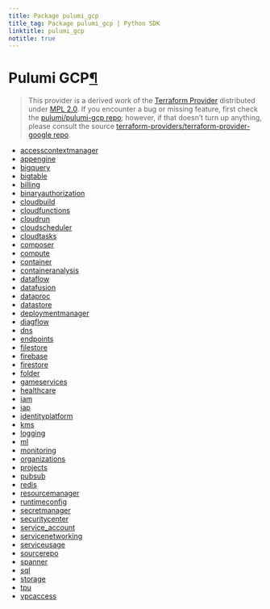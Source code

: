 ```yaml
---
title: Package pulumi_gcp
title_tag: Package pulumi_gcp | Python SDK
linktitle: pulumi_gcp
notitle: true
---
```


<div class="section" id="pulumi-gcp">
<h1>Pulumi GCP<a class="headerlink" href="#pulumi-gcp" title="Permalink to this headline">¶</a></h1>
<blockquote>
<div><p>This provider is a derived work of the <a class="reference external" href="https://github.com/terraform-providers/terraform-provider-google">Terraform Provider</a> distributed under
<a class="reference external" href="https://www.mozilla.org/en-US/MPL/2.0/">MPL 2.0</a>. If you encounter a bug or missing feature, first check the
<a class="reference external" href="https://github.com/pulumi/pulumi-gcp/issues">pulumi/pulumi-gcp repo</a>; however, if that doesn’t turn up
anything, please consult the source <a class="reference external" href="https://github.com/terraform-providers/terraform-provider-google/issues">terraform-providers/terraform-provider-google repo</a>.</p>
</div></blockquote>
<div class="toctree-wrapper compound">
<ul>
<li class="toctree-l1"><a class="reference internal" href="accesscontextmanager/">accesscontextmanager</a></li>
<li class="toctree-l1"><a class="reference internal" href="appengine/">appengine</a></li>
<li class="toctree-l1"><a class="reference internal" href="bigquery/">bigquery</a></li>
<li class="toctree-l1"><a class="reference internal" href="bigtable/">bigtable</a></li>
<li class="toctree-l1"><a class="reference internal" href="billing/">billing</a></li>
<li class="toctree-l1"><a class="reference internal" href="binaryauthorization/">binaryauthorization</a></li>
<li class="toctree-l1"><a class="reference internal" href="cloudbuild/">cloudbuild</a></li>
<li class="toctree-l1"><a class="reference internal" href="cloudfunctions/">cloudfunctions</a></li>
<li class="toctree-l1"><a class="reference internal" href="cloudrun/">cloudrun</a></li>
<li class="toctree-l1"><a class="reference internal" href="cloudscheduler/">cloudscheduler</a></li>
<li class="toctree-l1"><a class="reference internal" href="cloudtasks/">cloudtasks</a></li>
<li class="toctree-l1"><a class="reference internal" href="composer/">composer</a></li>
<li class="toctree-l1"><a class="reference internal" href="compute/">compute</a></li>
<li class="toctree-l1"><a class="reference internal" href="container/">container</a></li>
<li class="toctree-l1"><a class="reference internal" href="containeranalysis/">containeranalysis</a></li>
<li class="toctree-l1"><a class="reference internal" href="dataflow/">dataflow</a></li>
<li class="toctree-l1"><a class="reference internal" href="datafusion/">datafusion</a></li>
<li class="toctree-l1"><a class="reference internal" href="dataproc/">dataproc</a></li>
<li class="toctree-l1"><a class="reference internal" href="datastore/">datastore</a></li>
<li class="toctree-l1"><a class="reference internal" href="deploymentmanager/">deploymentmanager</a></li>
<li class="toctree-l1"><a class="reference internal" href="diagflow/">diagflow</a></li>
<li class="toctree-l1"><a class="reference internal" href="dns/">dns</a></li>
<li class="toctree-l1"><a class="reference internal" href="endpoints/">endpoints</a></li>
<li class="toctree-l1"><a class="reference internal" href="filestore/">filestore</a></li>
<li class="toctree-l1"><a class="reference internal" href="firebase/">firebase</a></li>
<li class="toctree-l1"><a class="reference internal" href="firestore/">firestore</a></li>
<li class="toctree-l1"><a class="reference internal" href="folder/">folder</a></li>
<li class="toctree-l1"><a class="reference internal" href="gameservices/">gameservices</a></li>
<li class="toctree-l1"><a class="reference internal" href="healthcare/">healthcare</a></li>
<li class="toctree-l1"><a class="reference internal" href="iam/">iam</a></li>
<li class="toctree-l1"><a class="reference internal" href="iap/">iap</a></li>
<li class="toctree-l1"><a class="reference internal" href="identityplatform/">identityplatform</a></li>
<li class="toctree-l1"><a class="reference internal" href="kms/">kms</a></li>
<li class="toctree-l1"><a class="reference internal" href="logging/">logging</a></li>
<li class="toctree-l1"><a class="reference internal" href="ml/">ml</a></li>
<li class="toctree-l1"><a class="reference internal" href="monitoring/">monitoring</a></li>
<li class="toctree-l1"><a class="reference internal" href="organizations/">organizations</a></li>
<li class="toctree-l1"><a class="reference internal" href="projects/">projects</a></li>
<li class="toctree-l1"><a class="reference internal" href="pubsub/">pubsub</a></li>
<li class="toctree-l1"><a class="reference internal" href="redis/">redis</a></li>
<li class="toctree-l1"><a class="reference internal" href="resourcemanager/">resourcemanager</a></li>
<li class="toctree-l1"><a class="reference internal" href="runtimeconfig/">runtimeconfig</a></li>
<li class="toctree-l1"><a class="reference internal" href="secretmanager/">secretmanager</a></li>
<li class="toctree-l1"><a class="reference internal" href="securitycenter/">securitycenter</a></li>
<li class="toctree-l1"><a class="reference internal" href="service_account/">service_account</a></li>
<li class="toctree-l1"><a class="reference internal" href="servicenetworking/">servicenetworking</a></li>
<li class="toctree-l1"><a class="reference internal" href="serviceusage/">serviceusage</a></li>
<li class="toctree-l1"><a class="reference internal" href="sourcerepo/">sourcerepo</a></li>
<li class="toctree-l1"><a class="reference internal" href="spanner/">spanner</a></li>
<li class="toctree-l1"><a class="reference internal" href="sql/">sql</a></li>
<li class="toctree-l1"><a class="reference internal" href="storage/">storage</a></li>
<li class="toctree-l1"><a class="reference internal" href="tpu/">tpu</a></li>
<li class="toctree-l1"><a class="reference internal" href="vpcaccess/">vpcaccess</a></li>
</ul>
</div>
</div>
